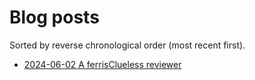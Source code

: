 # Blog posts

Sorted by reverse chronological order (most recent first).

- [2024-06-02 A ferrisClueless reviewer](./2024-06-02-ferris-clueless-reviewer.md)
